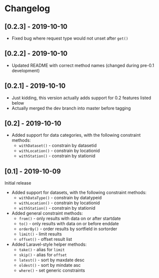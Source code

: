# Changelog

## [0.2.3] - 2019-10-10
  - Fixed bug where request type would not unset after `get()`

## [0.2.2] - 2019-10-10
  - Updated README with correct method names (changed during pre-0.1 development)

## [0.2.1] - 2019-10-10
  - Just kidding, this version actually adds support for 0.2 features listed below
  - Actually merged the dev branch into master before tagging

## [0.2] - 2019-10-10
  - Added support for data categories, with the following constraint methods:
    - `withDataset()` - constrain by datasetid
    - `withLocation()` - constrain by locationid
    - `withStation()` - constrain by stationid

## [0.1] - 2019-10-09
Initial release
  - Added support for datasets, with the following constraint methods:
    - `withDataType()` - constrain by datatypeid
    - `withLocation()` - constrain by locationid
    - `withStation()` - constrain by stationid
  - Added general constraint methods:
    - `from()` - only results with data on or after startdate
    - `to()` - only results with data on or before enddate
    - `orderBy()` - order results by sortfield in sortorder
    - `limit()` - limit results
    - `offset()` - offset result list
  - Added Laravel-style helper methods:
    - `take()` - alias for `limit`
    - `skip()` - alias for `offset`
    - `latest()` - sort by maxdate desc
    - `oldest()` - sort by mindate asc
    - `where()` - set generic constraints